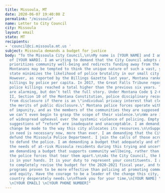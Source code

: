 ```yaml
---
title: Missoula, MT
date: 2020-06-07 19:40:00 Z
permalink: "/missoula"
name: Letter to City Council
city: Missoula
layout: email
state: MT
recipients:
- 'council@ci.missoula.mt.us '
subject: Missoula demands a budget for justice
body: "To the Missoula City Council,\n\nMy name is [YOUR NAME] and I am a resident
  of [YOUR WARD]. I am writing to demand that the City Council adopts a budget that
  prioritizes community well-being and redirects funding away from the police.\n\nMany
  Montanans may be tempted to think the unique nature of such a vast, yet sparsely-populated
  state minimizes the likelihood of police brutality in our small city communities.
  However, as reported by the Billings Gazette last year, Montana ranked ninth in
  killings by police per capita. In 2017, the Great Falls Tribune reported Montana
  police killings reached a total higher than the previous six years. These figures
  are alarming, but don’t tell the full story. Under Montana Code § 2-6-102 and Article
  II, Section 10 of the Montana Constitution, police disciplinary records are exempt
  from disclosure if there is an \"individual privacy interest that clearly exceeds
  the merits of public disclosure.\" Montana police forces operate within a culture
  of impunity, and as the members of the communities they are supposed to be protecting,
  we can’t even begin to grasp the scope of their violence.\n\nWe are in the midst
  of widespread upheaval over the systemic violence of policing. Empty gestures and
  suggestions of “reform” are inadequate and unacceptable. I am demanding that real
  change be made to the way this city allocates its resources.\n\nSupport for communities
  in need is necessary now, more than ever. I am demanding that the City Council meaningfully
  defund the Missoula Police Department. I join the calls of those across the country
  to defund the police. I am demanding a budget that adequately and effectively meets
  the needs of at-risk Missoula residents during this trying and uncertain time. I
  am demanding a budget that supports community wellbeing, rather than empowering
  the police forces that tear them apart.\n\nAs the City Council, the budget proposal
  is in your hands. It is your duty to represent your constituents. I am urging you
  to completely revise the budget for the 2020-2021 fiscal year, and to fund the social
  programs proven to be more effective than policing at promoting community safety
  and equity. Have the courage to be a leader of the change this city, state, and
  country desperately needs.\n\nThank you for your time,\n[YOUR NAME] \n[YOUR ADDRESS]
  \n[YOUR EMAIL] \n[YOUR PHONE NUMBER]"
---
```


